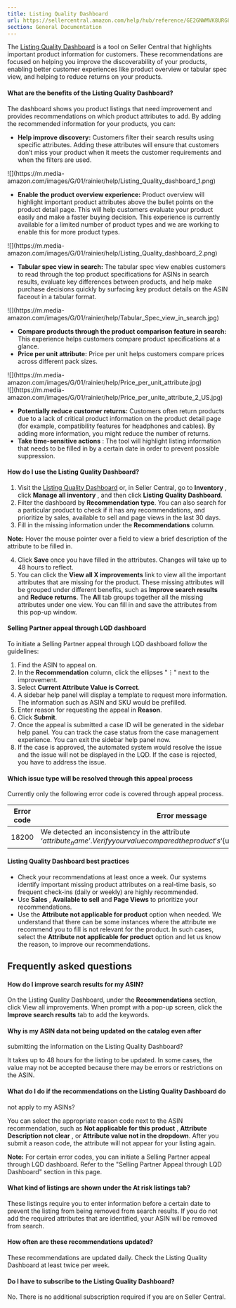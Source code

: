 ```yaml
---
title: Listing Quality Dashboard
url: https://sellercentral.amazon.com/help/hub/reference/GE2GNWMVK8URG8XT
section: General Documentation
---
```


The [Listing Quality Dashboard](/quality) is a tool on Seller Central that
highlights important product information for customers. These recommendations
are focused on helping you improve the discoverability of your products,
enabling better customer experiences like product overview or tabular spec
view, and helping to reduce returns on your products.

#### What are the benefits of the Listing Quality Dashboard?

The dashboard shows you product listings that need improvement and provides
recommendations on which product attributes to add. By adding the recommended
information for your products, you can:

  * **Help improve discovery:** Customers filter their search results using specific attributes. Adding these attributes will ensure that customers don’t miss your product when it meets the customer requirements and when the filters are used.

![](https://m.media-
amazon.com/images/G/01/rainier/help/Listing_Quality_dashboard_1.png)  

  * **Enable the product overview experience:** Product overview will highlight important product attributes above the bullet points on the product detail page. This will help customers evaluate your product easily and make a faster buying decision. This experience is currently available for a limited number of product types and we are working to enable this for more product types.

![](https://m.media-
amazon.com/images/G/01/rainier/help/Listing_Quality_dashboard_2.png)  

  * **Tabular spec view in search:** The tabular spec view enables customers to read through the top product specifications for ASINs in search results, evaluate key differences between products, and help make purchase decisions quickly by surfacing key product details on the ASIN faceout in a tabular format.

![](https://m.media-
amazon.com/images/G/01/rainier/help/Tabular_Spec_view_in_search.jpg)  

  * **Compare products through the product comparison feature in search:** This experience helps customers compare product specifications at a glance.
  * **Price per unit attribute:** Price per unit helps customers compare prices across different pack sizes.

![](https://m.media-
amazon.com/images/G/01/rainier/help/Price_per_unit_attribute.jpg)  
![](https://m.media-
amazon.com/images/G/01/rainier/help/Price_per_unite_attribute_2_US.jpg)

  * **Potentially reduce customer returns:** Customers often return products due to a lack of critical product information on the product detail page (for example, compatibility features for headphones and cables). By adding more information, you might reduce the number of returns.
  * **Take time-sensitive actions** : The tool will highlight listing information that needs to be filled in by a certain date in order to prevent possible suppression.

#### How do I use the Listing Quality Dashboard?

  

  1. Visit the [Listing Quality Dashboard](/quality) or, in Seller Central, go to **Inventory** , click **Manage all inventory** , and then click **Listing Quality Dashboard**.
  2. Filter the dashboard by **Recommendation type**. You can also search for a particular product to check if it has any recommendations, and prioritize by sales, available to sell and page views in the last 30 days.
  3. Fill in the missing information under the **Recommendations** column.

**Note:** Hover the mouse pointer over a field to view a brief description of
the attribute to be filled in.

  4. Click **Save** once you have filled in the attributes. Changes will take up to 48 hours to reflect.
  5. You can click the **View all X improvements** link to view all the important attributes that are missing for the product. These missing attributes will be grouped under different benefits, such as **Improve search results** and **Reduce returns**. The **All** tab groups together all the missing attributes under one view. You can fill in and save the attributes from this pop-up window.

#### Selling Partner appeal through LQD dashboard

To initiate a Selling Partner appeal through LQD dashboard follow the
guidelines:  

  1. Find the ASIN to appeal on.
  2. In the **Recommendation** column, click the ellipses "⋮" next to the improvement.
  3. Select **Current Attribute Value is Correct**.
  4. A sidebar help panel will display a template to request more information. The information such as ASIN and SKU would be prefilled.
  5. Enter reason for requesting the appeal in **Reason**.
  6. Click **Submit**.
  7. Once the appeal is submitted a case ID will be generated in the sidebar help panel. You can track the case status from the case management experience. You can exit the sidebar help panel now.
  8. If the case is approved, the automated system would resolve the issue and the issue will not be displayed in the LQD. If the case is rejected, you have to address the issue.

#### Which issue type will be resolved through this appeal process

Currently only the following error code is covered through appeal process.

Error code | Error message  
---|---  
18200 | We detected an inconsistency in the attribute ‘${attribute_name}’. Verify your value compared the product's ‘${unstructured_attribute_name}  
  
#### Listing Quality Dashboard best practices

  * Check your recommendations at least once a week. Our systems identify important missing product attributes on a real-time basis, so frequent check-ins (daily or weekly) are highly recommended.
  * Use **Sales** , **Available to sell** and **Page Views** to prioritize your recommendations.
  * Use the **Attribute not applicable for product** option when needed. We understand that there can be some instances where the attribute we recommend you to fill is not relevant for the product. In such cases, select the **Attribute not applicable for product** option and let us know the reason, to improve our recommendations.

## Frequently asked questions

#### How do I improve search results for my ASIN?

On the Listing Quality Dashboard, under the **Recommendations** section, click
View all improvements. When prompt with a pop-up screen, click the **Improve
search results** tab to add the keywords.

#### Why is my ASIN data not being updated on the catalog even after
submitting the information on the Listing Quality Dashboard?

It takes up to 48 hours for the listing to be updated. In some cases, the
value may not be accepted because there may be errors or restrictions on the
ASIN.

#### What do I do if the recommendations on the Listing Quality Dashboard do
not apply to my ASINs?

You can select the appropriate reason code next to the ASIN recommendation,
such as **Not applicable for this product** , **Attribute Description not
clear** , or **Attribute value not in the dropdown**. After you submit a
reason code, the attribute will not appear for your listing again.

**Note:** For certain error codes, you can initiate a Selling Partner appeal
through LQD dashboard. Refer to the "Selling Partner Appeal through LQD
Dashboard" section in this page.

#### What kind of listings are shown under the At risk listings tab?

These listings require you to enter information before a certain date to
prevent the listing from being removed from search results. If you do not add
the required attributes that are identified, your ASIN will be removed from
search.

#### How often are these recommendations updated?

These recommendations are updated daily. Check the Listing Quality Dashboard
at least twice per week.

#### Do I have to subscribe to the Listing Quality Dashboard?

No. There is no additional subscription required if you are on Seller Central.

